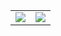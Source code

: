 
<table align='center' style='border: none!important; outline: none;'><tr style='border: none!important; outline: none;'><td vlign="center" style='border: none!important; outline: none;'><img src='https://media.giphy.com/media/7HZHBnZy2ntqGYkuj4/giphy.gif'>
  </td><td style='border: none!important; outline: none;'><img src='https://media.giphy.com/media/ouK8APAZjlJzuXNNTP/giphy.gif' /></td></tr></table>
